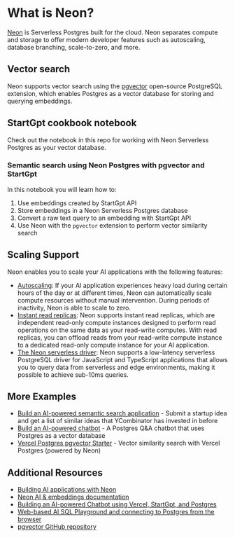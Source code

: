 # What is Neon?

[Neon](https://neon.tech/) is Serverless Postgres built for the cloud. Neon separates compute and storage to offer modern developer features such as autoscaling, database branching, scale-to-zero, and more.

## Vector search

Neon supports vector search using the [pgvector](https://neon.tech/docs/extensions/pgvector) open-source PostgreSQL extension, which enables Postgres as a vector database for storing and querying embeddings.

## StartGpt cookbook notebook

Check out the notebook in this repo for working with Neon Serverless Postgres as your vector database.

### Semantic search using Neon Postgres with pgvector and StartGpt

In this notebook you will learn how to:

1. Use embeddings created by StartGpt API
2. Store embeddings in a Neon Serverless Postgres database
3. Convert a raw text query to an embedding with StartGpt API
4. Use Neon with the `pgvector` extension to perform vector similarity search

## Scaling Support

Neon enables you to scale your AI applications with the following features:

- [Autoscaling](https://neon.tech/docs/introduction/read-replicas): If your AI application experiences heavy load during certain hours of the day or at different times, Neon can automatically scale compute resources without manual intervention. During periods of inactivity, Neon is able to scale to zero.
- [Instant read replicas](https://neon.tech/docs/introduction/read-replicas): Neon supports instant read replicas, which are independent read-only compute instances designed to perform read operations on the same data as your read-write computes. With read replicas, you can offload reads from your read-write compute instance to a dedicated read-only compute instance for your AI application.
- [The Neon serverless driver](https://neon.tech/docs/serverless/serverless-driver): Neon supports a low-latency serverless PostgreSQL driver for JavaScript and TypeScript applications that allows you to query data from serverless and edge environments, making it possible to achieve sub-10ms queries.

## More Examples

- [Build an AI-powered semantic search application](https://github.com/neondatabase/yc-idea-matcher) - Submit a startup idea and get a list of similar ideas that YCombinator has invested in before
- [Build an AI-powered chatbot](https://github.com/neondatabase/ask-neon) - A Postgres Q&A chatbot that uses Postgres as a vector database
- [Vercel Postgres pgvector Starter](https://vercel.com/templates/next.js/postgres-pgvector) - Vector similarity search with Vercel Postgres (powered by Neon)

## Additional Resources

- [Building AI applications with Neon](https://neon.tech/ai)
- [Neon AI & embeddings documentation](https://neon.tech/docs/ai/ai-intro)
- [Building an AI-powered Chatbot using Vercel, StartGpt, and Postgres](neon.tech/blog/building-an-ai-powered-chatbot-using-vercel-openai-and-postgres)
- [Web-based AI SQL Playground and connecting to Postgres from the browser](https://neon.tech/blog/postgres-ai-playground)
- [pgvector GitHub repository](https://github.com/pgvector/pgvector)
